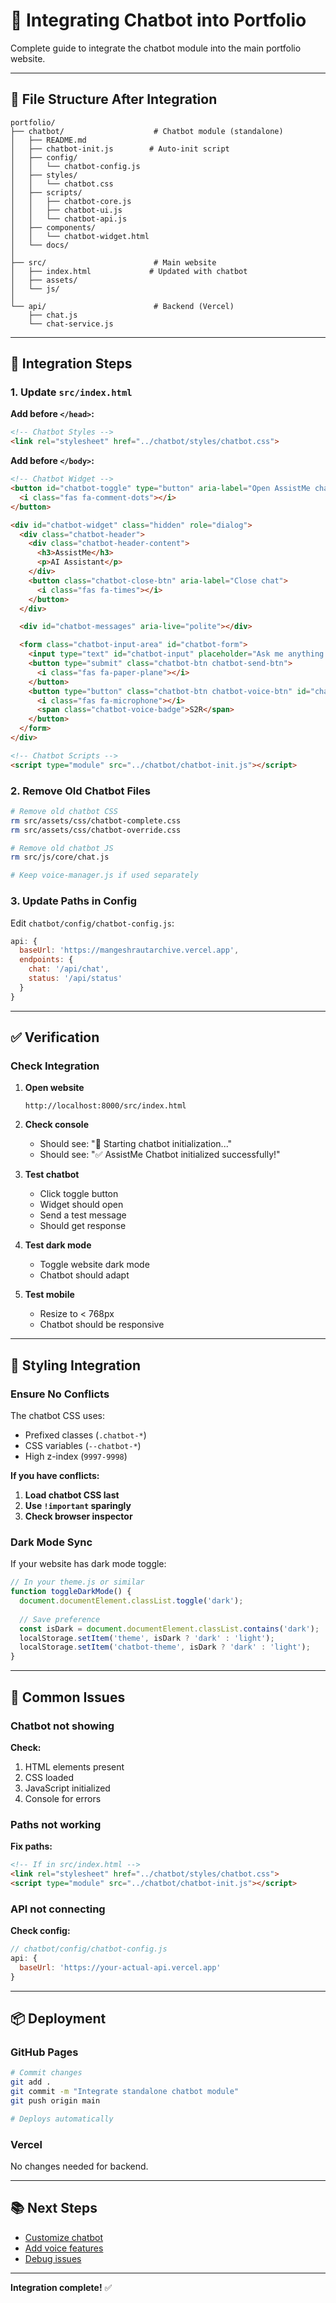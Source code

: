 # 🔌 Integrating Chatbot into Portfolio

Complete guide to integrate the chatbot module into the main portfolio website.

---

## 📁 File Structure After Integration

```
portfolio/
├── chatbot/                    # Chatbot module (standalone)
│   ├── README.md
│   ├── chatbot-init.js        # Auto-init script
│   ├── config/
│   │   └── chatbot-config.js
│   ├── styles/
│   │   └── chatbot.css
│   ├── scripts/
│   │   ├── chatbot-core.js
│   │   ├── chatbot-ui.js
│   │   └── chatbot-api.js
│   ├── components/
│   │   └── chatbot-widget.html
│   └── docs/
│
├── src/                        # Main website
│   ├── index.html             # Updated with chatbot
│   ├── assets/
│   └── js/
│
└── api/                        # Backend (Vercel)
    ├── chat.js
    └── chat-service.js
```

---

## 🚀 Integration Steps

### 1. Update `src/index.html`

**Add before `</head>`:**

```html
<!-- Chatbot Styles -->
<link rel="stylesheet" href="../chatbot/styles/chatbot.css">
```

**Add before `</body>`:**

```html
<!-- Chatbot Widget -->
<button id="chatbot-toggle" type="button" aria-label="Open AssistMe chat">
  <i class="fas fa-comment-dots"></i>
</button>

<div id="chatbot-widget" class="hidden" role="dialog">
  <div class="chatbot-header">
    <div class="chatbot-header-content">
      <h3>AssistMe</h3>
      <p>AI Assistant</p>
    </div>
    <button class="chatbot-close-btn" aria-label="Close chat">
      <i class="fas fa-times"></i>
    </button>
  </div>

  <div id="chatbot-messages" aria-live="polite"></div>

  <form class="chatbot-input-area" id="chatbot-form">
    <input type="text" id="chatbot-input" placeholder="Ask me anything..." />
    <button type="submit" class="chatbot-btn chatbot-send-btn">
      <i class="fas fa-paper-plane"></i>
    </button>
    <button type="button" class="chatbot-btn chatbot-voice-btn" id="chatbot-voice-btn">
      <i class="fas fa-microphone"></i>
      <span class="chatbot-voice-badge">S2R</span>
    </button>
  </form>
</div>

<!-- Chatbot Scripts -->
<script type="module" src="../chatbot/chatbot-init.js"></script>
```

### 2. Remove Old Chatbot Files

```bash
# Remove old chatbot CSS
rm src/assets/css/chatbot-complete.css
rm src/assets/css/chatbot-override.css

# Remove old chatbot JS
rm src/js/core/chat.js

# Keep voice-manager.js if used separately
```

### 3. Update Paths in Config

Edit `chatbot/config/chatbot-config.js`:

```javascript
api: {
  baseUrl: 'https://mangeshrautarchive.vercel.app',
  endpoints: {
    chat: '/api/chat',
    status: '/api/status'
  }
}
```

---

## ✅ Verification

### Check Integration

1. **Open website**
   ```
   http://localhost:8000/src/index.html
   ```

2. **Check console**
   - Should see: "🚀 Starting chatbot initialization..."
   - Should see: "✅ AssistMe Chatbot initialized successfully!"

3. **Test chatbot**
   - Click toggle button
   - Widget should open
   - Send a test message
   - Should get response

4. **Test dark mode**
   - Toggle website dark mode
   - Chatbot should adapt

5. **Test mobile**
   - Resize to < 768px
   - Chatbot should be responsive

---

## 🎨 Styling Integration

### Ensure No Conflicts

The chatbot CSS uses:
- Prefixed classes (`.chatbot-*`)
- CSS variables (`--chatbot-*`)
- High z-index (`9997-9998`)

**If you have conflicts:**

1. **Load chatbot CSS last**
2. **Use `!important` sparingly**
3. **Check browser inspector**

### Dark Mode Sync

If your website has dark mode toggle:

```javascript
// In your theme.js or similar
function toggleDarkMode() {
  document.documentElement.classList.toggle('dark');
  
  // Save preference
  const isDark = document.documentElement.classList.contains('dark');
  localStorage.setItem('theme', isDark ? 'dark' : 'light');
  localStorage.setItem('chatbot-theme', isDark ? 'dark' : 'light');
}
```

---

## 🐛 Common Issues

### Chatbot not showing

**Check:**
1. HTML elements present
2. CSS loaded
3. JavaScript initialized
4. Console for errors

### Paths not working

**Fix paths:**
```html
<!-- If in src/index.html -->
<link rel="stylesheet" href="../chatbot/styles/chatbot.css">
<script type="module" src="../chatbot/chatbot-init.js"></script>
```

### API not connecting

**Check config:**
```javascript
// chatbot/config/chatbot-config.js
api: {
  baseUrl: 'https://your-actual-api.vercel.app'
}
```

---

## 📦 Deployment

### GitHub Pages

```bash
# Commit changes
git add .
git commit -m "Integrate standalone chatbot module"
git push origin main

# Deploys automatically
```

### Vercel

No changes needed for backend.

---

## 📚 Next Steps

- [Customize chatbot](README.md#customization)
- [Add voice features](docs/SETUP.md#voice)
- [Debug issues](docs/TROUBLESHOOTING.md)

---

**Integration complete!** ✅
